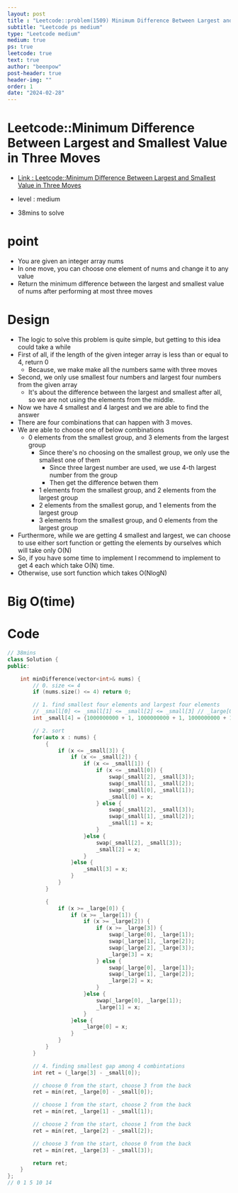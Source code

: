 ```yaml
---
layout: post
title : "Leetcode::problem(1509) Minimum Difference Between Largest and Smallest Value in Three Moves"
subtitle: "Leetcode ps medium"
type: "Leetcode medium"
medium: true
ps: true
leetcode: true
text: true
author: "beenpow"
post-header: true
header-img: ""
order: 1
date: "2024-02-28"
---
```


# Leetcode::Minimum Difference Between Largest and Smallest Value in Three Moves
- [Link : Leetcode::Minimum Difference Between Largest and Smallest Value in Three Moves](https://leetcode.com/problems/minimum-difference-between-largest-and-smallest-value-in-three-moves/description/)

- level : medium
- 38mins to solve

# point
- You are given an integer array nums
- In one move, you can choose one element of nums and change it to any value
- Return the minimum difference between the largest and smallest value of nums after performing at most three moves

# Design
- The logic to solve this problem is quite simple, but getting to this idea could take a while
- First of all, if the length of the given integer array is less than or equal to 4, return 0
  - Because, we make make all the numbers same with three moves
- Second, we only use smallest four numbers and largest four numbers from the given array
  - It's about the difference between the largest and smallest after all, so we are not using the elements from the middle.
- Now we have 4 smallest and 4 largest and we are able to find the answer
- There are four combinations that can happen with 3 moves.
- We are able to choose one of below combinations
  - 0 elements from the smallest group, and 3 elements from the largest group
	  - Since there's no choosing on the smallest group, we only use the smallest one of them
		- Since three largest number are used, we use 4-th largest number from the group
		- Then get the difference betwen them
	- 1 elements from the smallest group, and 2 elements from the largest group
	- 2 elements from the smallest gorup, and 1 elements from the largest group
	- 3 elements from the smallest group, and 0 elements from the largest group
- Furthermore, while we are getting 4 smallest and largest, we can choose to use either sort function or getting the elements by ourselves which will take only O(N)
- So, if you have some time to implement I recommend to implement to get 4 each which take O(N) time.
- Otherwise, use sort function which takes O(NlogN)

# Big O(time)

# Code

```cpp
// 38mins
class Solution {
public:

    int minDifference(vector<int>& nums) {
        // 0. size <= 4
        if (nums.size() <= 4) return 0;

        // 1. find smallest four elements and largest four elements
        // _small[0] <= _small[1] <= _small[2] <= _small[3] // _large[0] <= _large[1] <= _large[2] <= _large[3]
        int _small[4] = {1000000000 + 1, 1000000000 + 1, 1000000000 + 1, 1000000000 + 1}, _large[4] = {-1000000000 - 1, -1000000000 - 1, -1000000000 - 1, -1000000000 - 1};

        // 2. sort
        for(auto x : nums) {
            {
                if (x <= _small[3]) {
                    if (x <= _small[2]) {
                        if (x <= _small[1]) {
                            if (x <= _small[0]) {
                                swap(_small[2], _small[3]);
                                swap(_small[1], _small[2]);
                                swap(_small[0], _small[1]);
                                _small[0] = x;
                            } else {
                                swap(_small[2], _small[3]);
                                swap(_small[1], _small[2]);
                                _small[1] = x;
                            }
                        }else {
                            swap(_small[2], _small[3]);
                            _small[2] = x;
                        }
                    }else {
                        _small[3] = x;
                    }
                }
            }

            {
                if (x >= _large[0]) {
                    if (x >= _large[1]) {
                        if (x >= _large[2]) {
                            if (x >= _large[3]) {
                                swap(_large[0], _large[1]);
                                swap(_large[1], _large[2]);
                                swap(_large[2], _large[3]);
                                _large[3] = x;
                            } else {
                                swap(_large[0], _large[1]);
                                swap(_large[1], _large[2]);
                                _large[2] = x;
                            }
                        }else {
                            swap(_large[0], _large[1]);
                            _large[1] = x;
                        }
                    }else {
                        _large[0] = x;
                    }
                }
            }
        }

        // 4. finding smallest gap among 4 combintations
        int ret = (_large[3] - _small[0]);

        // choose 0 from the start, choose 3 from the back
        ret = min(ret, _large[0] - _small[0]);

        // choose 1 from the start, choose 2 from the back
        ret = min(ret, _large[1] - _small[1]);

        // choose 2 from the start, choose 1 from the back
        ret = min(ret, _large[2] - _small[2]);

        // choose 3 from the start, choose 0 from the back
        ret = min(ret, _large[3] - _small[3]);

        return ret;
    }
};
// 0 1 5 10 14

```
